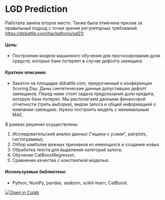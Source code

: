 # LGD Prediction

Работала заняла второе место. Также была отмечена призом за правильный подход с точки зрения регуляторных требований.
https://dsbattle.com/hackathons/sd21/

#### Цель: 
- Построение модели машинного обучения для прогнозирования доли средств, которые банк потеряет в случае дефолта заемщика

#### Краткое описание:
- Хакатон на площадке dsbattle.com, приуроченный к конференции Scoring Day. Даны синтетические данные допустивших дефолт заемщиков. Перед нами стоит задача предсказания доли кредита, которую банк потерял. Мы располагаем данными финансовой отчетности (треть выборки), видом залога и общей информацией о компании-заемщике. Нужно построить модель с минимальным MAE.

В рамках решения осуществлены:
1. Исследовательский анализ данных ("ящики с усами", pairplots, гистограммы);
2. Отбор наиболее важных признаков из имеющихся и создание новых
3. Обработка текста для выделения категорий залога;
4. Обучение CatBoostRegressor;
5. Сравнение качества с константной моделью.

#### Используемые библиотеки:
- Python, NumPy, pandas, seaborn, scikit-learn, CatBoost.

[![Open in Colab](https://colab.research.google.com/assets/colab-badge.svg)](https://colab.research.google.com/drive/1i1o-wda6uHsX_Nq32EuXXRXc87c0calh?usp=sharing
)